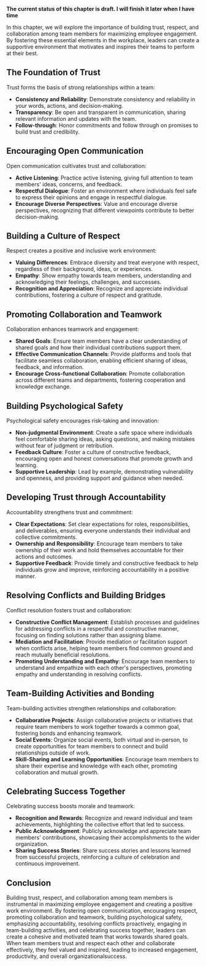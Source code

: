 **The current status of this chapter is draft. I will finish it later when I have time**

In this chapter, we will explore the importance of building trust, respect, and collaboration among team members for maximizing employee engagement. By fostering these essential elements in the workplace, leaders can create a supportive environment that motivates and inspires their teams to perform at their best.

The Foundation of Trust
-----------------------

Trust forms the basis of strong relationships within a team:

* **Consistency and Reliability**: Demonstrate consistency and reliability in your words, actions, and decision-making.
* **Transparency**: Be open and transparent in communication, sharing relevant information and updates with the team.
* **Follow-through**: Honor commitments and follow through on promises to build trust and credibility.

Encouraging Open Communication
------------------------------

Open communication cultivates trust and collaboration:

* **Active Listening**: Practice active listening, giving full attention to team members' ideas, concerns, and feedback.
* **Respectful Dialogue**: Foster an environment where individuals feel safe to express their opinions and engage in respectful dialogue.
* **Encourage Diverse Perspectives**: Value and encourage diverse perspectives, recognizing that different viewpoints contribute to better decision-making.

Building a Culture of Respect
-----------------------------

Respect creates a positive and inclusive work environment:

* **Valuing Differences**: Embrace diversity and treat everyone with respect, regardless of their background, ideas, or experiences.
* **Empathy**: Show empathy towards team members, understanding and acknowledging their feelings, challenges, and successes.
* **Recognition and Appreciation**: Recognize and appreciate individual contributions, fostering a culture of respect and gratitude.

Promoting Collaboration and Teamwork
------------------------------------

Collaboration enhances teamwork and engagement:

* **Shared Goals**: Ensure team members have a clear understanding of shared goals and how their individual contributions support them.
* **Effective Communication Channels**: Provide platforms and tools that facilitate seamless collaboration, enabling efficient sharing of ideas, feedback, and information.
* **Encourage Cross-functional Collaboration**: Promote collaboration across different teams and departments, fostering cooperation and knowledge exchange.

Building Psychological Safety
-----------------------------

Psychological safety encourages risk-taking and innovation:

* **Non-judgmental Environment**: Create a safe space where individuals feel comfortable sharing ideas, asking questions, and making mistakes without fear of judgment or retribution.
* **Feedback Culture**: Foster a culture of constructive feedback, encouraging open and honest conversations that promote growth and learning.
* **Supportive Leadership**: Lead by example, demonstrating vulnerability and openness, and providing support and guidance when needed.

Developing Trust through Accountability
---------------------------------------

Accountability strengthens trust and commitment:

* **Clear Expectations**: Set clear expectations for roles, responsibilities, and deliverables, ensuring everyone understands their individual and collective commitments.
* **Ownership and Responsibility**: Encourage team members to take ownership of their work and hold themselves accountable for their actions and outcomes.
* **Supportive Feedback**: Provide timely and constructive feedback to help individuals grow and improve, reinforcing accountability in a positive manner.

Resolving Conflicts and Building Bridges
----------------------------------------

Conflict resolution fosters trust and collaboration:

* **Constructive Conflict Management**: Establish processes and guidelines for addressing conflicts in a respectful and constructive manner, focusing on finding solutions rather than assigning blame.
* **Mediation and Facilitation**: Provide mediation or facilitation support when conflicts arise, helping team members find common ground and reach mutually beneficial resolutions.
* **Promoting Understanding and Empathy**: Encourage team members to understand and empathize with each other's perspectives, promoting empathy and understanding in resolving conflicts.

Team-Building Activities and Bonding
------------------------------------

Team-building activities strengthen relationships and collaboration:

* **Collaborative Projects**: Assign collaborative projects or initiatives that require team members to work together towards a common goal, fostering bonds and enhancing teamwork.
* **Social Events**: Organize social events, both virtual and in-person, to create opportunities for team members to connect and build relationships outside of work.
* **Skill-Sharing and Learning Opportunities**: Encourage team members to share their expertise and knowledge with each other, promoting collaboration and mutual growth.

Celebrating Success Together
----------------------------

Celebrating success boosts morale and teamwork:

* **Recognition and Rewards**: Recognize and reward individual and team achievements, highlighting the collective effort that led to success.
* **Public Acknowledgment**: Publicly acknowledge and appreciate team members' contributions, showcasing their accomplishments to the wider organization.
* **Sharing Success Stories**: Share success stories and lessons learned from successful projects, reinforcing a culture of celebration and continuous improvement.

Conclusion
----------

Building trust, respect, and collaboration among team members is instrumental in maximizing employee engagement and creating a positive work environment. By fostering open communication, encouraging respect, promoting collaboration and teamwork, building psychological safety, emphasizing accountability, resolving conflicts proactively, engaging in team-building activities, and celebrating success together, leaders can create a cohesive and motivated team that works towards shared goals. When team members trust and respect each other and collaborate effectively, they feel valued and inspired, leading to increased engagement, productivity, and overall organizationalsuccess.
